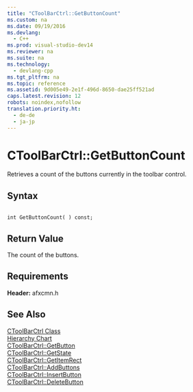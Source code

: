 ```yaml
---
title: "CToolBarCtrl::GetButtonCount"
ms.custom: na
ms.date: 09/19/2016
ms.devlang: 
  - C++
ms.prod: visual-studio-dev14
ms.reviewer: na
ms.suite: na
ms.technology: 
  - devlang-cpp
ms.tgt_pltfrm: na
ms.topic: reference
ms.assetid: 9d005e49-2e1f-496d-8650-dae25ff521ad
caps.latest.revision: 12
robots: noindex,nofollow
translation.priority.ht: 
  - de-de
  - ja-jp
---
```

# CToolBarCtrl::GetButtonCount
Retrieves a count of the buttons currently in the toolbar control.  
  
## Syntax  
  
```  
  
int GetButtonCount( ) const;  
```  
  
## Return Value  
 The count of the buttons.  
  
## Requirements  
 **Header:** afxcmn.h  
  
## See Also  
 [CToolBarCtrl Class](../vs140/CToolBarCtrl-Class.md)   
 [Hierarchy Chart](../vs140/Hierarchy-Chart.md)   
 [CToolBarCtrl::GetButton](../vs140/CToolBarCtrl--GetButton.md)   
 [CToolBarCtrl::GetState](../vs140/CToolBarCtrl--GetState.md)   
 [CToolBarCtrl::GetItemRect](../vs140/CToolBarCtrl--GetItemRect.md)   
 [CToolBarCtrl::AddButtons](../vs140/CToolBarCtrl--AddButtons.md)   
 [CToolBarCtrl::InsertButton](../vs140/CToolBarCtrl--InsertButton.md)   
 [CToolBarCtrl::DeleteButton](../vs140/CToolBarCtrl--DeleteButton.md)